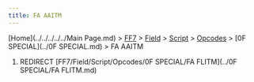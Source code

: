 ```yaml
---
title: FA AAITM
---
```


[Home](../../../../../Main Page.md) > [FF7](../../../../../FF7.md) > [Field](../../../../Field.md) > [Script](../../../Script.md) > [Opcodes](../../Opcodes.md) > [0F SPECIAL](../0F SPECIAL.md) > FA AAITM

1.  REDIRECT [FF7/Field/Script/Opcodes/0F SPECIAL/FA FLITM](../0F SPECIAL/FA FLITM.md)
